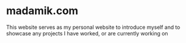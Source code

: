 # madamik.com

This website serves as my personal website to introduce myself and to showcase any projects I have worked, or are currently working on
